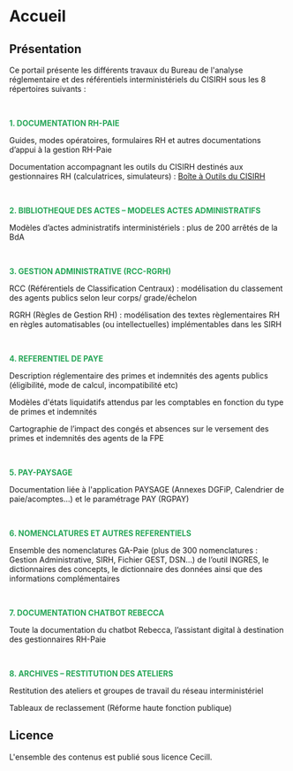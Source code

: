 # Accueil

## Présentation

Ce portail présente les différents travaux du Bureau de l'analyse réglementaire et des référentiels interministériels du CISIRH sous les 8 répertoires suivants :


<br>

<span style="color:#27a658">**1. DOCUMENTATION RH-PAIE**</span>

Guides, modes opératoires, formulaires RH et autres documentations d’appui à la gestion RH-Paie

Documentation accompagnant les outils du CISIRH destinés aux gestionnaires RH (calculatrices, simulateurs) : [Boîte à Outils du CISIRH](https://outils.cisirh.gouv.fr/)


<br>

<span style="color:#27a658">**2. BIBLIOTHEQUE DES ACTES – MODELES ACTES ADMINISTRATIFS**</span>

Modèles d’actes administratifs interministériels : plus de 200 arrêtés de la BdA


<br>

<span style="color:#27a658">**3. GESTION ADMINISTRATIVE (RCC-RGRH)** </span>

RCC (Référentiels de Classification Centraux) : modélisation du classement des agents publics selon leur corps/ grade/échelon

RGRH (Règles de Gestion RH) : modélisation des textes règlementaires RH en règles automatisables (ou intellectuelles) implémentables dans les SIRH


<br>

<span style="color:#27a658">**4. REFERENTIEL DE PAYE**</span>

Description réglementaire des primes et indemnités des agents publics (éligibilité, mode de calcul, incompatibilité etc)

Modèles d'états liquidatifs attendus par les comptables en fonction du type de primes et indemnités

Cartographie de l’impact des congés et absences sur le versement des primes et indemnités des agents de la FPE


<br>

<span style="color:#27a658">**5. PAY-PAYSAGE**</span>

Documentation liée à l'application PAYSAGE (Annexes DGFiP, Calendrier de paie/acomptes…) et le paramétrage PAY (RGPAY)


<br>

<span style="color:#27a658">**6. NOMENCLATURES ET AUTRES REFERENTIELS**</span>

Ensemble des nomenclatures GA-Paie (plus de 300 nomenclatures : Gestion Administrative, SIRH, Fichier GEST, DSN…) de l’outil INGRES, le dictionnaires des concepts, le dictionnaire des données ainsi que des informations complémentaires


<br>

<span style="color:#27a658">**7. DOCUMENTATION CHATBOT REBECCA**</span>

Toute la documentation du chatbot Rebecca, l’assistant digital à destination des gestionnaires RH-Paie


<br>

<span style="color:#27a658">**8. ARCHIVES – RESTITUTION DES ATELIERS**</span>

Restitution des ateliers et groupes de travail du réseau interministériel

Tableaux de reclassement (Réforme haute fonction publique)


## Licence

L'ensemble des contenus est publié sous licence Cecill.
